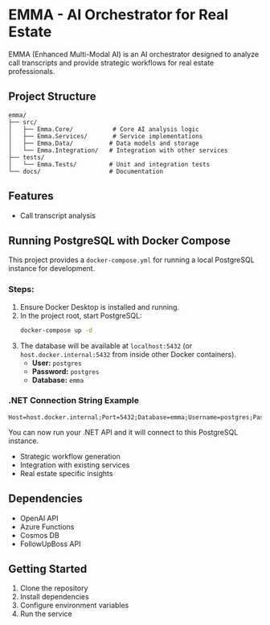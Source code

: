 # EMMA - AI Orchestrator for Real Estate

EMMA (Enhanced Multi-Modal AI) is an AI orchestrator designed to analyze call transcripts and provide strategic workflows for real estate professionals.

## Project Structure

```
emma/
├── src/
│   ├── Emma.Core/           # Core AI analysis logic
│   ├── Emma.Services/       # Service implementations
│   ├── Emma.Data/          # Data models and storage
│   └── Emma.Integration/   # Integration with other services
├── tests/
│   └── Emma.Tests/         # Unit and integration tests
└── docs/                   # Documentation
```

## Features

- Call transcript analysis

## Running PostgreSQL with Docker Compose

This project provides a `docker-compose.yml` for running a local PostgreSQL instance for development.

### Steps:

1. Ensure Docker Desktop is installed and running.
2. In the project root, start PostgreSQL:
   ```sh
   docker-compose up -d
   ```
3. The database will be available at `localhost:5432` (or `host.docker.internal:5432` from inside other Docker containers).
   - **User:** `postgres`
   - **Password:** `postgres`
   - **Database:** `emma`

### .NET Connection String Example

```
Host=host.docker.internal;Port=5432;Database=emma;Username=postgres;Password=postgres
```

You can now run your .NET API and it will connect to this PostgreSQL instance.

- Strategic workflow generation
- Integration with existing services
- Real estate specific insights

## Dependencies

- OpenAI API
- Azure Functions
- Cosmos DB
- FollowUpBoss API

## Getting Started

1. Clone the repository
2. Install dependencies
3. Configure environment variables
4. Run the service

